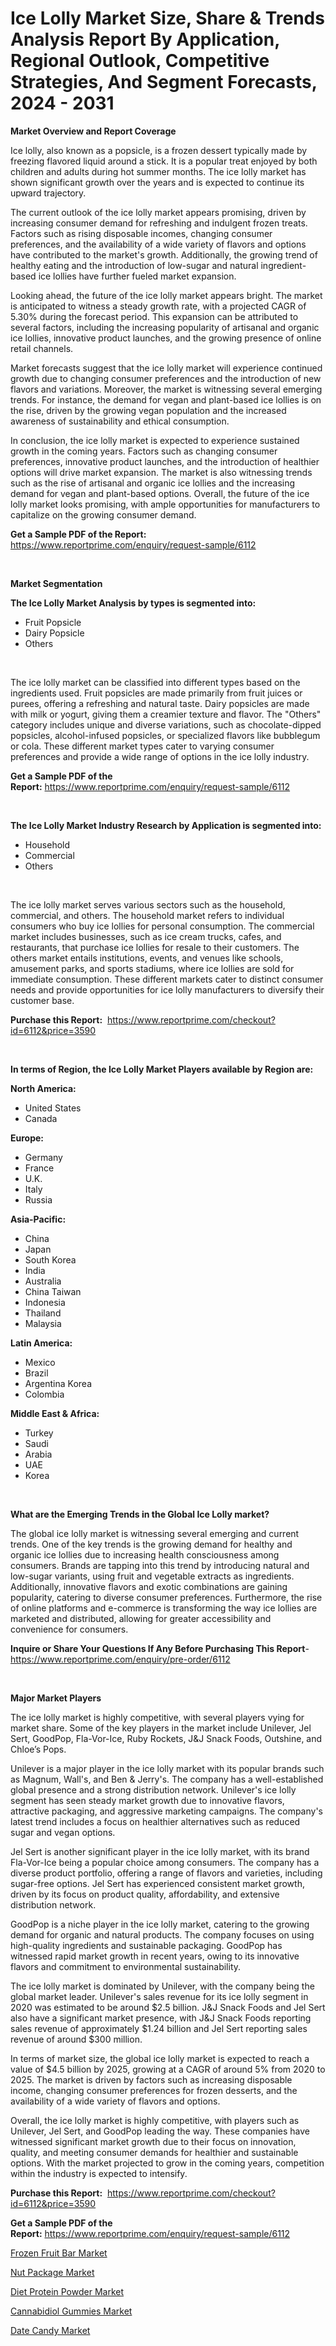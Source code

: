 <p><h1>Ice Lolly Market Size, Share & Trends Analysis Report By Application, Regional Outlook, Competitive Strategies, And Segment Forecasts, 2024 - 2031</h1></p><p><strong>Market Overview and Report Coverage</strong></p>
<p><p>Ice lolly, also known as a popsicle, is a frozen dessert typically made by freezing flavored liquid around a stick. It is a popular treat enjoyed by both children and adults during hot summer months. The ice lolly market has shown significant growth over the years and is expected to continue its upward trajectory.</p><p>The current outlook of the ice lolly market appears promising, driven by increasing consumer demand for refreshing and indulgent frozen treats. Factors such as rising disposable incomes, changing consumer preferences, and the availability of a wide variety of flavors and options have contributed to the market's growth. Additionally, the growing trend of healthy eating and the introduction of low-sugar and natural ingredient-based ice lollies have further fueled market expansion.</p><p>Looking ahead, the future of the ice lolly market appears bright. The market is anticipated to witness a steady growth rate, with a projected CAGR of 5.30% during the forecast period. This expansion can be attributed to several factors, including the increasing popularity of artisanal and organic ice lollies, innovative product launches, and the growing presence of online retail channels.</p><p>Market forecasts suggest that the ice lolly market will experience continued growth due to changing consumer preferences and the introduction of new flavors and variations. Moreover, the market is witnessing several emerging trends. For instance, the demand for vegan and plant-based ice lollies is on the rise, driven by the growing vegan population and the increased awareness of sustainability and ethical consumption.</p><p>In conclusion, the ice lolly market is expected to experience sustained growth in the coming years. Factors such as changing consumer preferences, innovative product launches, and the introduction of healthier options will drive market expansion. The market is also witnessing trends such as the rise of artisanal and organic ice lollies and the increasing demand for vegan and plant-based options. Overall, the future of the ice lolly market looks promising, with ample opportunities for manufacturers to capitalize on the growing consumer demand.</p></p>
<p><strong>Get a Sample PDF of the Report:</strong> <a href="https://www.reportprime.com/enquiry/request-sample/6112">https://www.reportprime.com/enquiry/request-sample/6112</a></p>
<p>&nbsp;</p>
<p><strong>Market Segmentation</strong></p>
<p><strong>The Ice Lolly Market Analysis by types is segmented into:</strong></p>
<p><ul><li>Fruit Popsicle</li><li>Dairy Popsicle</li><li>Others</li></ul></p>
<p>&nbsp;</p>
<p><p>The ice lolly market can be classified into different types based on the ingredients used. Fruit popsicles are made primarily from fruit juices or purees, offering a refreshing and natural taste. Dairy popsicles are made with milk or yogurt, giving them a creamier texture and flavor. The "Others" category includes unique and diverse variations, such as chocolate-dipped popsicles, alcohol-infused popsicles, or specialized flavors like bubblegum or cola. These different market types cater to varying consumer preferences and provide a wide range of options in the ice lolly industry.</p></p>
<p><strong>Get a Sample PDF of the Report:</strong>&nbsp;<a href="https://www.reportprime.com/enquiry/request-sample/6112">https://www.reportprime.com/enquiry/request-sample/6112</a></p>
<p>&nbsp;</p>
<p><strong>The Ice Lolly Market Industry Research by Application is segmented into:</strong></p>
<p><ul><li>Household</li><li>Commercial</li><li>Others</li></ul></p>
<p>&nbsp;</p>
<p><p>The ice lolly market serves various sectors such as the household, commercial, and others. The household market refers to individual consumers who buy ice lollies for personal consumption. The commercial market includes businesses, such as ice cream trucks, cafes, and restaurants, that purchase ice lollies for resale to their customers. The others market entails institutions, events, and venues like schools, amusement parks, and sports stadiums, where ice lollies are sold for immediate consumption. These different markets cater to distinct consumer needs and provide opportunities for ice lolly manufacturers to diversify their customer base.</p></p>
<p><strong>Purchase this Report:</strong>&nbsp; <a href="https://www.reportprime.com/checkout?id=6112&price=3590">https://www.reportprime.com/checkout?id=6112&price=3590</a></p>
<p>&nbsp;</p>
<p><strong>In terms of Region, the Ice Lolly Market Players available by Region are:</strong></p>
<p>
    <p> <strong> North America: </strong>
        <ul>
            <li>United States</li>
            <li>Canada</li>
        </ul>
        </p> 
    <p> <strong> Europe: </strong>
        <ul>
            <li>Germany</li>
            <li>France</li>
            <li>U.K.</li>
            <li>Italy</li>
            <li>Russia</li>
        </ul>
        </p> 
    <p> <strong> Asia-Pacific: </strong>
        <ul>
            <li>China</li>
            <li>Japan</li>
            <li>South Korea</li>
            <li>India</li>
            <li>Australia</li>
            <li>China Taiwan</li>
            <li>Indonesia</li>
            <li>Thailand</li>
            <li>Malaysia</li>
        </ul>
        </p> 
    <p> <strong> Latin America: </strong>
        <ul>
            <li>Mexico</li>
            <li>Brazil</li>
            <li>Argentina Korea</li>
            <li>Colombia</li>
        </ul>
        </p> 
    <p> <strong> Middle East & Africa: </strong>
        <ul>
            <li>Turkey</li>
            <li>Saudi</li>
            <li>Arabia</li>
            <li>UAE</li>
            <li>Korea</li>
        </ul>
    </p>
    </p>
<p>&nbsp;</p>
<p><strong>What are the Emerging Trends in the Global Ice Lolly market?</strong></p>
<p><p>The global ice lolly market is witnessing several emerging and current trends. One of the key trends is the growing demand for healthy and organic ice lollies due to increasing health consciousness among consumers. Brands are tapping into this trend by introducing natural and low-sugar variants, using fruit and vegetable extracts as ingredients. Additionally, innovative flavors and exotic combinations are gaining popularity, catering to diverse consumer preferences. Furthermore, the rise of online platforms and e-commerce is transforming the way ice lollies are marketed and distributed, allowing for greater accessibility and convenience for consumers.</p></p>
<p><strong>Inquire or Share Your Questions If Any Before Purchasing This Report</strong>- <a href="https://www.reportprime.com/enquiry/pre-order/6112">https://www.reportprime.com/enquiry/pre-order/6112</a></p>
<p>&nbsp;</p>
<p><strong>Major Market Players</strong></p>
<p><p>The ice lolly market is highly competitive, with several players vying for market share. Some of the key players in the market include Unilever, Jel Sert, GoodPop, Fla-Vor-Ice, Ruby Rockets, J&J Snack Foods, Outshine, and Chloe’s Pops. </p><p>Unilever is a major player in the ice lolly market with its popular brands such as Magnum, Wall's, and Ben & Jerry's. The company has a well-established global presence and a strong distribution network. Unilever's ice lolly segment has seen steady market growth due to innovative flavors, attractive packaging, and aggressive marketing campaigns. The company's latest trend includes a focus on healthier alternatives such as reduced sugar and vegan options.</p><p>Jel Sert is another significant player in the ice lolly market, with its brand Fla-Vor-Ice being a popular choice among consumers. The company has a diverse product portfolio, offering a range of flavors and varieties, including sugar-free options. Jel Sert has experienced consistent market growth, driven by its focus on product quality, affordability, and extensive distribution network.</p><p>GoodPop is a niche player in the ice lolly market, catering to the growing demand for organic and natural products. The company focuses on using high-quality ingredients and sustainable packaging. GoodPop has witnessed rapid market growth in recent years, owing to its innovative flavors and commitment to environmental sustainability.</p><p>The ice lolly market is dominated by Unilever, with the company being the global market leader. Unilever's sales revenue for its ice lolly segment in 2020 was estimated to be around $2.5 billion. J&J Snack Foods and Jel Sert also have a significant market presence, with J&J Snack Foods reporting sales revenue of approximately $1.24 billion and Jel Sert reporting sales revenue of around $300 million.</p><p>In terms of market size, the global ice lolly market is expected to reach a value of $4.5 billion by 2025, growing at a CAGR of around 5% from 2020 to 2025. The market is driven by factors such as increasing disposable income, changing consumer preferences for frozen desserts, and the availability of a wide variety of flavors and options.</p><p>Overall, the ice lolly market is highly competitive, with players such as Unilever, Jel Sert, and GoodPop leading the way. These companies have witnessed significant market growth due to their focus on innovation, quality, and meeting consumer demands for healthier and sustainable options. With the market projected to grow in the coming years, competition within the industry is expected to intensify.</p></p>
<p><strong>Purchase this Report:</strong>&nbsp;&nbsp;<a href="https://www.reportprime.com/checkout?id=6112&price=3590">https://www.reportprime.com/checkout?id=6112&price=3590</a></p>
<p></p>
<p><strong>Get a Sample PDF of the Report:</strong>&nbsp;<a href="https://www.reportprime.com/enquiry/request-sample/6112">https://www.reportprime.com/enquiry/request-sample/6112</a></p>
<p><p><a href="https://github.com/abdelrhmankishk22/Market-Research-Report-List-2/blob/main/frozen-fruit-bar-market.md">Frozen Fruit Bar Market</a></p><p><a href="https://github.com/scarol104/Market-Research-Report-List-2/blob/main/nut-package-market.md">Nut Package Market</a></p><p><a href="https://github.com/deliacustodio40/Market-Research-Report-List-2/blob/main/diet-protein-powder-market.md">Diet Protein Powder Market</a></p><p><a href="https://github.com/maliyahmorrow6654/Market-Research-Report-List-2/blob/main/cannabidiol-gummies-market.md">Cannabidiol Gummies Market</a></p><p><a href="https://github.com/dzharov81/Market-Research-Report-List-2/blob/main/date-candy-market.md">Date Candy Market</a></p></p>